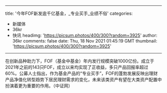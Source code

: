 
---
title: '今年FOF新发逾千亿基金，_专业买手_业绩不俗'
categories: 
 - 新媒体
 - 36kr
 - 快讯
headimg: 'https://picsum.photos/400/300?random=3925'
author: 36kr
comments: false
date: Thu, 18 Nov 2021 01:45:19 GMT
thumbnail: 'https://picsum.photos/400/300?random=3925'
---

<div>   
在创新品种助力下，FOF（基金中基金）年内发行规模突破1000亿份。成立于2021年之前的143只FOF，成立以来均实现了正收益，多只产品回报率超过60%。公募人士指出，作为基金产品的“专业买手”，FOF的蓬勃发展反映出理财产品净值化转型趋势下居民理财需求的变化，未来该类资产有望在大类资产配置中扮演着更为重要的作用。（中证网）  
</div>
            